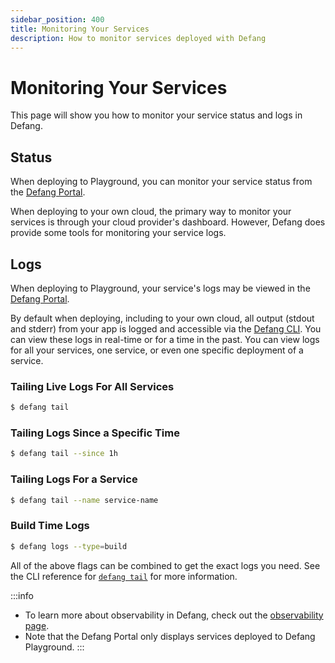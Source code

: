 ```yaml
---
sidebar_position: 400
title: Monitoring Your Services
description: How to monitor services deployed with Defang
---
```


# Monitoring Your Services

This page will show you how to monitor your service status and logs in Defang.

## Status

When deploying to Playground, you can monitor your service status from the [Defang Portal](https://portal.defang.dev).

When deploying to your own cloud, the primary way to monitor your services is through your cloud provider's dashboard. However, Defang does provide some tools for monitoring your service logs.

## Logs

When deploying to Playground, your service's logs may be viewed in the [Defang Portal](https://portal.defang.dev).

By default when deploying, including to your own cloud, all output (stdout and stderr) from your app is logged and accessible via the [Defang CLI](/docs/getting-started#install-the-defang-cli). You can view these logs in real-time or for a time in the past. You can view logs for all your services, one service, or even one specific deployment of a service. 

### Tailing Live Logs For All Services

```bash
$ defang tail
```

### Tailing Logs Since a Specific Time

```bash
$ defang tail --since 1h
```

### Tailing Logs For a Service

```bash
$ defang tail --name service-name
```

### Build Time Logs

```bash
$ defang logs --type=build
```

All of the above flags can be combined to get the exact logs you need. See the CLI reference for [`defang tail`](/docs/cli/defang_tail) for more information.

:::info
* To learn more about observability in Defang, check out the [observability page](../concepts/observability.md).
* Note that the Defang Portal only displays services deployed to Defang Playground.
:::
